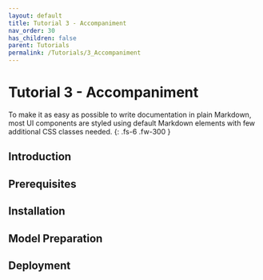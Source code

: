 ```yaml
---
layout: default
title: Tutorial 3 - Accompaniment
nav_order: 30
has_children: false
parent: Tutorials
permalink: /Tutorials/3_Accompaniment
---
```


# Tutorial 3 - Accompaniment

To make it as easy as possible to write documentation in plain Markdown, most UI components are styled using default Markdown elements with few additional CSS classes needed.
{: .fs-6 .fw-300 }

## Introduction

## Prerequisites

## Installation

## Model Preparation

## Deployment